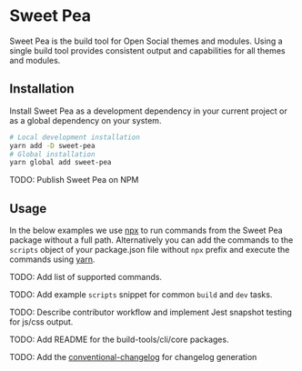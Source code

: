 # Sweet Pea

Sweet Pea is the build tool for Open Social themes and modules. Using a single 
build tool provides consistent output and capabilities for all themes and 
modules.

## Installation
Install Sweet Pea as a development dependency in your current project or as a 
global dependency on your system.
```bash
# Local development installation 
yarn add -D sweet-pea
# Global installation
yarn global add sweet-pea
```

TODO: Publish Sweet Pea on NPM

## Usage

In the below examples we use [npx](https://github.com/zkat/npx) to run commands 
from the Sweet Pea package without a full path. Alternatively you can add the 
commands to the `scripts` object of your package.json file without `npx` prefix
and execute the commands using [yarn](https://yarnpkg.com/).

TODO: Add list of supported commands.

TODO: Add example `scripts` snippet for common `build` and `dev` tasks.

TODO: Describe contributor workflow and implement Jest snapshot testing for js/css output.

TODO: Add README for the build-tools/cli/core packages.

TODO: Add the [conventional-changelog](https://github.com/conventional-changelog/standard-version) for changelog generation
